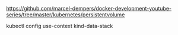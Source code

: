 

https://github.com/marcel-dempers/docker-development-youtube-series/tree/master/kubernetes/persistentvolume


kubectl config use-context kind-data-stack